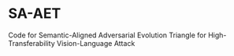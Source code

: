 # SA-AET
Code for Semantic-Aligned Adversarial Evolution Triangle for High-Transferability Vision-Language Attack
